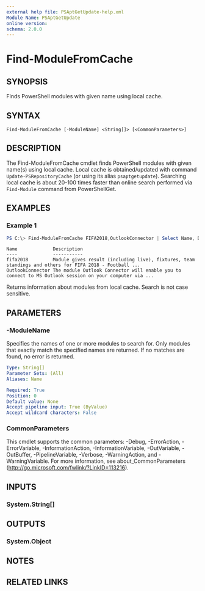 ```yaml
---
external help file: PSAptGetUpdate-help.xml
Module Name: PSAptGetUpdate
online version:
schema: 2.0.0
---
```


# Find-ModuleFromCache

## SYNOPSIS
Finds PowerShell modules with given name using local cache.

## SYNTAX

```
Find-ModuleFromCache [-ModuleName] <String[]> [<CommonParameters>]
```

## DESCRIPTION

The Find-ModuleFromCache cmdlet finds PowerShell modules with given name(s) using local cache.
Local cache is obtained/updated with command `Update-PSRepositoryCache` (or using its alias `psaptgetupdate`).
Searching local cache is about 20-100 times faster than online search performed via `Find-Module` command from PowerShellGet.

## EXAMPLES

### Example 1

```powershell
PS C:\> Find-ModuleFromCache FIFA2018,OutlookConnector | Select Name, Description
```

```text
Name             Description
----             -----------
fifa2018         Module gives result (including live), fixtures, team standings and others for FIFA 2018 - Football ...
OutlookConnector The module Outlook Connector will enable you to connect to MS Outlook session on your computer via ...
```

Returns information about modules from local cache. Search is not case sensitive.

## PARAMETERS

### -ModuleName

Specifies the names of one or more modules to search for.
Only modules that exactly match the specified names are returned.
If no matches are found, no error is returned.

```yaml
Type: String[]
Parameter Sets: (All)
Aliases: Name

Required: True
Position: 0
Default value: None
Accept pipeline input: True (ByValue)
Accept wildcard characters: False
```

### CommonParameters
This cmdlet supports the common parameters: -Debug, -ErrorAction, -ErrorVariable, -InformationAction, -InformationVariable, -OutVariable, -OutBuffer, -PipelineVariable, -Verbose, -WarningAction, and -WarningVariable. For more information, see about_CommonParameters (http://go.microsoft.com/fwlink/?LinkID=113216).

## INPUTS

### System.String[]

## OUTPUTS

### System.Object

## NOTES

## RELATED LINKS
